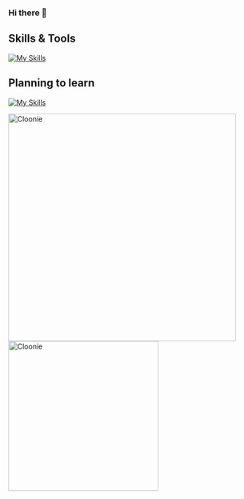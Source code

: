 ### Hi there 👋

## Skills & Tools
[![My Skills](https://skillicons.dev/icons?i=vscode,bash,github,c,cpp,html,css,aws,docker,wordpress,nginx)](https://skillicons.dev)

## Planning to learn
[![My Skills](https://skillicons.dev/icons?i=py,unity,unreal,ps,php,nodejs,figma,js)](https://skillicons.dev)

<p>
  <img src="https://github-readme-stats.vercel.app/api?username=Cloonie&count_private=true&show_icons=true&hide=issues&hide_border=true&theme=tokyonight" width="455px" alt="Cloonie" />
  <img src="https://github-readme-stats.vercel.app/api/top-langs?username=Cloonie&show_icons=true&locale=en&layout=compact&theme=tokyonight&hide_border=true" width="300px" alt="Cloonie"/>
</p>
